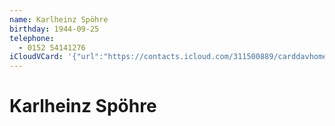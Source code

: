 ```yaml
---
name: Karlheinz Spöhre
birthday: 1944-09-25
telephone:
  - 0152 54141276
iCloudVCard: '{"url":"https://contacts.icloud.com/311500889/carddavhome/card/0F0DA864-4F7C-4D91-88F0-0EE0A0CEF1CE.vcf","etag":"\"kmfh9yez\"","data":"BEGIN:VCARD\r\nVERSION:3.0\r\nFN:\r\nN:Spöhre;Karlheinz;;;\r\nUID:E9E4EF8C-793B-4773-960A-214652526C64\r\nBDAY;VALUE=date:1944-09-25\r\nPRODID:-//Apple Inc.//iOS 16.6.1//EN\r\nREV:2025-04-03T22:05:31Z\r\nORG:;\r\nTEL:0152 54141276\r\nX-IMAGETYPE:PHOTO\r\nEND:VCARD"}'
---
```

# Karlheinz Spöhre